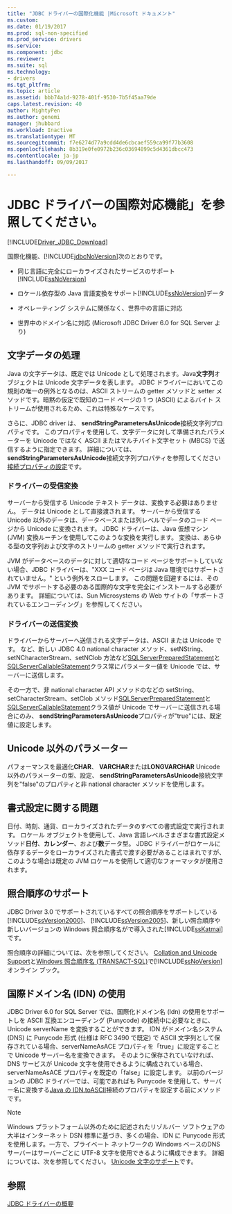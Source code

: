 ```yaml
---
title: "JDBC ドライバーの国際化機能 |Microsoft ドキュメント"
ms.custom: 
ms.date: 01/19/2017
ms.prod: sql-non-specified
ms.prod_service: drivers
ms.service: 
ms.component: jdbc
ms.reviewer: 
ms.suite: sql
ms.technology:
- drivers
ms.tgt_pltfrm: 
ms.topic: article
ms.assetid: bbb74a1d-9278-401f-9530-7b5f45aa79de
caps.latest.revision: 40
author: MightyPen
ms.author: genemi
manager: jhubbard
ms.workload: Inactive
ms.translationtype: MT
ms.sourcegitcommit: f7e6274d77a9cdd4de6cbcaef559ca99f77b3608
ms.openlocfilehash: 8b319e0fe0972b236c03694899c5d4361dbcc473
ms.contentlocale: ja-jp
ms.lasthandoff: 09/09/2017

---
```

# <a name="international-features-of-the-jdbc-driver"></a>JDBC ドライバーの国際対応機能」を参照してください。
[!INCLUDE[Driver_JDBC_Download](../../includes/driver_jdbc_download.md)]

  国際化機能、[!INCLUDE[jdbcNoVersion](../../includes/jdbcnoversion_md.md)]次のとおりです。  
  
-   同じ言語に完全にローカライズされたサービスのサポート[!INCLUDE[ssNoVersion](../../includes/ssnoversion_md.md)]  
  
-   ロケール依存型の Java 言語変換をサポート[!INCLUDE[ssNoVersion](../../includes/ssnoversion_md.md)]データ  
  
-   オペレーティング システムに関係なく、世界中の言語に対応  
  
-   世界中のドメイン名に対応 (Microsoft JDBC Driver 6.0 for SQL Server より)  
  
## <a name="handling-of-character-data"></a>文字データの処理  
 Java の文字データは、既定では Unicode として処理されます。Java**文字列**オブジェクトは Unicode 文字データを表します。 JDBC ドライバーにおいてこの規則の唯一の例外となるのは、ASCII ストリームの getter メソッドと setter メソッドです。暗黙の仮定で既知のコード ページの 1 つ (ASCII) によるバイト ストリームが使用されるため、これは特殊なケースです。  
  
 さらに、JDBC driver は、 **sendStringParametersAsUnicode**接続文字列プロパティです。 このプロパティを使用して、文字データに対して準備されたパラメーターを Unicode ではなく ASCII またはマルチバイト文字セット (MBCS) で送信するように指定できます。 詳細については、 **sendStringParametersAsUnicode**接続文字列プロパティを参照してください[接続プロパティの設定](../../connect/jdbc/setting-the-connection-properties.md)です。  
  
### <a name="driver-incoming-conversions"></a>ドライバーの受信変換  
 サーバーから受信する Unicode テキスト データは、変換する必要はありません。 データは Unicode として直接渡されます。 サーバーから受信する Unicode 以外のデータは、データベースまたは列レベルでデータのコード ページから Unicode に変換されます。 JDBC ドライバーは、Java 仮想マシン (JVM) 変換ルーチンを使用してこのような変換を実行します。 変換は、あらゆる型の文字列および文字のストリームの getter メソッドで実行されます。  
  
 JVM がデータベースのデータに対して適切なコード ページをサポートしていない場合、JDBC ドライバーは、"XXX コード ページは Java 環境ではサポートされていません。" という例外をスローします。 この問題を回避するには、その JVM でサポートする必要のある国際的な文字を完全にインストールする必要があります。 詳細については、Sun Microsystems の Web サイトの「サポートされているエンコーディング」を参照してください。  
  
### <a name="driver-outgoing-conversions"></a>ドライバーの送信変換  
 ドライバーからサーバーへ送信される文字データは、ASCII または Unicode です。 など、新しい JDBC 4.0 national character メソッド、setNString、setNCharacterStream、setNClob 方法など[SQLServerPreparedStatement](../../connect/jdbc/reference/sqlserverpreparedstatement-class.md)と[SQLServerCallableStatement](../../connect/jdbc/reference/sqlservercallablestatement-class.md)クラス常にパラメーター値を Unicode では、サーバーに送信します。  
  
 その一方で、非 national character API メソッドのなどの setString、setCharacterStream、setClob メソッド[SQLServerPreparedStatement](../../connect/jdbc/reference/sqlserverpreparedstatement-class.md)と[SQLServerCallableStatement](../../connect/jdbc/reference/sqlservercallablestatement-class.md)クラス値が Unicode でサーバーに送信される場合にのみ、 **sendStringParametersAsUnicode**プロパティが"true"には、既定値に設定します。  
  
## <a name="non-unicode-parameters"></a>Unicode 以外のパラメーター  
 パフォーマンスを最適化**CHAR**、 **VARCHAR**または**LONGVARCHAR** Unicode 以外のパラメーターの型、設定、 **sendStringParametersAsUnicode**接続文字列を"false"のプロパティと非 national character メソッドを使用します。  
  
## <a name="formatting-issues"></a>書式設定に関する問題  
 日付、時刻、通貨、ローカライズされたデータのすべての書式設定で実行されます。 ロケール オブジェクトを使用して、Java 言語レベルさまざまな書式設定メソッド**日付**、**カレンダー**、および**数**データ型。 JDBC ドライバーがロケールに依存するデータをローカライズされた書式で渡す必要があることはまれですが、このような場合は既定の JVM ロケールを使用して適切なフォーマッタが使用されます。  
  
## <a name="collation-support"></a>照合順序のサポート  
 JDBC Driver 3.0 でサポートされているすべての照合順序をサポートしている[!INCLUDE[ssVersion2000](../../includes/ssversion2000_md.md)]、 [!INCLUDE[ssVersion2005](../../includes/ssversion2005_md.md)]、新しい照合順序や新しいバージョンの Windows 照合順序名がで導入された[!INCLUDE[ssKatmai](../../includes/sskatmai_md.md)]です。  
  
 照合順序の詳細については、次を参照してください。 [Collation and Unicode Support](http://go.microsoft.com/fwlink/?LinkId=131366)と[Windows 照合順序名 (TRANSACT-SQL)](http://go.microsoft.com/fwlink/?LinkId=131367)で[!INCLUDE[ssNoVersion](../../includes/ssnoversion_md.md)]オンライン ブック。  
  
## <a name="using-international-domain-names-idn"></a>国際ドメイン名 (IDN) の使用  
 JDBC Driver 6.0 for SQL Server では、国際化ドメイン名 (Idn) の使用をサポートしを ASCII 互換エンコーディング (Punycode) の接続中に必要なときに、Unicode serverName を変換することができます。  IDN がドメイン名システム (DNS) に Punycode 形式 (仕様は RFC 3490 で既定) で ASCII 文字列として保存されている場合、serverNameAsACE プロパティを「true」に設定することで Unicode サーバー名を変換できます。  そのように保存されていなければ、DNS サービスが Unicode 文字を使用できるように構成されている場合、serverNameAsACE プロパティを既定の「false」に設定します。  以前のバージョンの JDBC ドライバーでは、可能であればも Punycode を使用して、サーバー名に変換する[Java の IDN.toASCII](http://docs.oracle.com/javase/8/docs/api/java/net/IDN.html)接続のプロパティを設定する前にメソッドです。  
  
> [!NOTE]  
>  Windows プラットフォーム以外のために記述されたリゾルバー ソフトウェアの大半はインターネット DSN 標準に基づき、多くの場合、IDN に Punycode 形式を使用します。一方で、プライベート ネットワークの Windows ベースのDNS サーバーはサーバーごとに UTF-8 文字を使用できるように構成できます。  詳細については、次を参照してください。 [Unicode 文字のサポート](https://technet.microsoft.com/library/cc738403(v=ws.10).aspx)です。  
  
## <a name="see-also"></a>参照  
 [JDBC ドライバーの概要](../../connect/jdbc/overview-of-the-jdbc-driver.md)  
  
  

